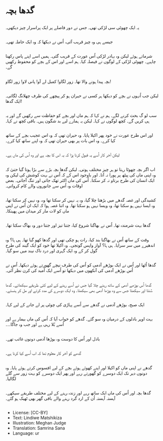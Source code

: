 # گدھا بچہ

##
یہ ایک چھوٹی سی لڑکی تھی۔ جس نے دور فاصلے پر ایک پراسرار چیز دیکھی۔

##
جیسے ہی وہ چیز قریب آئی، اُس نے دیکھا کہ وہ ایک حاملہ تھی۔

##
شرماتے ہوئے لیکن وہ بہادر لڑکی اُس عورت کے قریب گئی۔ ہمیں اسے اپنے پاس رکھنا چاہیے۔ چھوٹی لڑکی کے لوگوں نے فیصلہ کیا۔ ہم اسے اور اس کے بچے کو محفوظ رکھیں گے۔

##
بچہ پیدا ہونے والا تھا۔ زور لگاو! کمبل لے آو! پانی لاو! زور لگاو!

##
لیکن جب اُنہوں نے بچے کو دیکھا ہر کسی نے حیران ہو کر پیچھے کی طرف چھلانگ لگائی۔ ایک گدھا!

##
سب لو گ بحث کرنے لگے۔ ہم نے کہا کہ ہم ماں اور بچے کو حفاظت سے رکھیں گے اور یہ ہی کریں گے۔ کچھ لوگوں نے کہا۔ لیکن یہ ہمارے لیے بد شگون ہیں۔ باقی کچھ نے کہا۔

##
اور اس طرح عورت نے خود پھر اکیلا پایا۔ وہ حیران تھی کہ وہ اس عجیب بچے کے ساتھ کیا کرے۔ وہ اس بات پر بھی حیران تھی کہ وہ اپنے ساتھ کیا کرے۔

##
لیکن آخر کار اُسے یہ قبول کرنا پڑا کہ یہ اس کا بچہ ہے اور وہ اُس کی ماں ہے۔

##
اب اگر بچہ چھوٹا رہتا تو ہر چیز مختلف ہوتی۔ لیکن گدھا بچہ بڑے سے بڑا ہوتا گیا حتیٰ کہ وہ اپنی ماں کی پیٹھ پر پورا نہ آتا۔ اور باوجود اس کے کہ اُس نے بہت کوشش کی لیکن وہ ایک انسان کی طرح برتاو نہ کر سکتا۔ اُس کی ماں اکثر تھک جاتی اور تنگ آجاتی۔ بعض اوقات وہ اُس سے جانوروں والے کام کرواتی۔

##
کشیدگی اور غصہ گدھے میں بڑھتا چلا گیا، وہ یہ نہیں کر سکتا تھا وہ، وہ نہیں کر سکتا تھا، وہ ایسا نہیں ہو سکتا تھا، وہ ویسا نہیں ہو سکتا تھا۔ وہ اتنا غصہ ہوا کہ ایک ان اُس نے اپنی ماں کو لات مار کر میدان میں پھینکا۔

##
گدھا بہت شرمندہ تھا۔ اُس نے بھاگنا شروع کیا، جتنا تیز اور جتنا دور وہ بھاگ سکتا تھا۔

##
وقت کے ساتھ اُس نے بھاگنا بند کیا، رات ہو چکی تھی اور گدھا کھو گیا تھا۔ ہی ہا؟ وہ اندھیرے میں سر سرایا۔ ہی ہا؟ آواز واپس گونجی۔ وہ اکیلا تھا خود کو ایک گیند کی طرح گول کر کے وہ ایک گہری اور درد ناک نیند میں سو گیا۔

##
گدھا اُٹھا اور اُس نے ایک بوڑھے آدمی کو اُس کی طرف نیچے گھورتے ہوئے دیکھا۔ اُس نے اُس بوڑھے آدمی کی آنکھوں میں دیکھا تو اُسے ایک اُمید کی کرن نظر آئی۔

##
گدھا اُس بوڑھے آدمی کے ساتھ رہنے چلا گیا جس نے اُسے رہنے کے لیے کئی طریقے سیکھائے۔ گدھا سُنتا اور سیکھتا جس سے وہ بوڑھا آدمی بھی سیکھتا۔ وہ ایک دوسرے کی مدد کرتے اور مل کر ہنستے۔

##
ایک صبح، بوڑھے آدمی نے گدھے سے اُسے پہاڑی کی چوٹی پر لے جانے کے لیے کہا۔

##
بہت اوپر بادلوں کے درمیان وہ سو گئے۔ گدھے کو خواب آیا کہ اُس کی ماں بیمار ہے اور اُسے بُلا رہی ہے اور جب وہ جاگا۔۔۔

##
بادل اور اُس کا دوست وہ بوڑھا آدمی دونوں غائب تھے۔

##
گدھے کو آخر کار معلوم تھا کہ اب اُسے کیا کرنا ہے۔

##
گدھے نے اپنی ماں کو اکیلا اور اپنے کھوئے ہوئے بچے کے لیے افسوس کرتے ہوئے پایا۔ وہ دونوں دیر تک ایک دوسرے کو گھورتے رہے اور پھر ایک دوسرے کو بہت زور سے گلے لگالیا۔

##
گدھا بچہ اور اُس کی ماں ایک ساتھ رہے اور زندہ رہنے کے لیے مختلف طریقے سیکھے۔ آہستہ آہستہ اُن کے ارد گرد رہنے والے باقی گھر بھی ٹھیک ہو گئے۔

##
* License: [CC-BY]
* Text: Lindiwe Matshikiza
* Illustration: Meghan Judge
* Translation: Samrina Sana
* Language: ur
